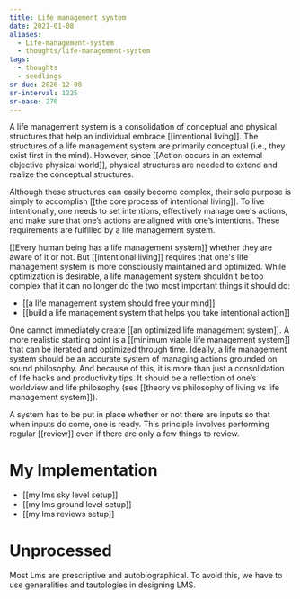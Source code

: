 ```yaml
---
title: Life management system
date: 2021-01-08
aliases:
  - Life-management-system
  - thoughts/life-management-system
tags:
  - thoughts
  - seedlings
sr-due: 2026-12-08
sr-interval: 1225
sr-ease: 270
---
```

A life management system is a consolidation of conceptual and physical structures that help an individual embrace [[intentional living]]. The structures of a life management system are primarily conceptual (i.e., they exist first in the mind). However, since [[Action occurs in an external objective physical world]], physical structures are needed to extend and realize the conceptual structures.

Although these structures can easily become complex, their sole purpose is simply to accomplish [[the core process of intentional living]]. To live intentionally, one needs to set intentions, effectively manage one's actions, and make sure that one’s actions are aligned with one’s intentions. These requirements are fulfilled by a life management system.

[[Every human being has a life management system]] whether they are aware of it or not. But [[intentional living]] requires that one's life management system is more consciously maintained and optimized. While optimization is desirable, a life management system shouldn't be too complex that it can no longer do the two most important things it should do:

- [[a life management system should free your mind]]
- [[build a life management system that helps you take intentional action]]

One cannot immediately create [[an optimized life management system]]. A more realistic starting point is a [[minimum viable life management system]] that can be iterated and optimized through time. Ideally, a life management system should be an accurate system of managing actions grounded on sound philosophy. And because of this, it is more than just a consolidation of life hacks and productivity tips. It should be a reflection of one’s worldview and life philosophy (see [[theory vs philosophy of living vs life management system]]).

A system has to be put in place whether or not there are inputs so that when inputs do come, one is ready. This principle involves performing regular [[review]] even if there are only a few things to review.

# My Implementation

- [[my lms sky level setup]]
- [[my lms ground level setup]]
- [[my lms reviews setup]]

# Unprocessed

Most Lms are prescriptive and autobiographical. To avoid this, we have to use generalities and tautologies in designing LMS.
